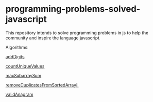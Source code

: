 # programming-problems-solved-javascript

This repository intends to solve programming problems in js to help the community and inspire the language javascript.

Algorithms:

[addDigits](./addDigits/index.js)

[countUniqueValues](./countUniqueValues/index.js)

[maxSubarraySum](./maxSubarraySum/index.js)

[removeDuplicatesFromSortedArrayII](./removeDuplicatesFromSortedArrayII/index.js)

[validAnagram](./validAnagram/index.js)
